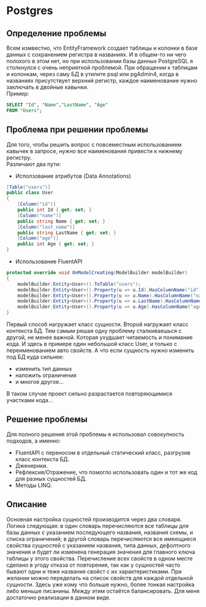 # Postgres

## Определение проблемы
 Всем измвестно, что EntityFramework создает таблицы и колонки в базе данных с сохранением регистра в названиях. 
И в общем-то ни чего полохого в этом нет, но при использовании базы данных PostgreSQL я столкнулся с очень неприятной проблемой. 
При обращении к таблицам и колонкам, через саму БД в утилите psql или pgAdmin4, когда в названиях присутствует верхний регистр, каждое наименование нужно заключать в двойные кавычки.  
Пример: 
```SQL
SELECT "Id", "Name","LastName", "Age"
FROM "Users";
```

## Проблема при решении проблемы
 Для того, чтобы решить вопрос с повсеместным использованием кавычек в запросе, нужно все наименования привести к нижнему регистру.  
Различают два пути: 
- Исползование атрибутов (Data Annotations)
```C#
[Table("users")] 
public class User
{
    [Column("id")]
    public int Id { get; set; }
    [Column("name")]
    public string Name { get; set; }
    [Column("last_name")]
    public string LastName { get; set; }
    [Column("age")]
    public int Age { get; set; }
}
```
- Использование FluentAPI
```C#
protected override void OnModelCreating(ModelBuilder modelBuilder)
{
    modelBuilder.Entity<User>().ToTable("users");
    modelBuilder.Entity<User>().Property(u => u.Id).HasColumnName("id");
    modelBuilder.Entity<User>().Property(u => u.Name).HasColumnName("name");
    modelBuilder.Entity<User>().Property(u => u.LastName).HasColumnName("last_name");
    modelBuilder.Entity<User>().Property(u => u.Age).HasColumnName("age");
}
```

 Первый способ нагружает класс сущности. Второй нагружает класс контекста БД. 
Тем самым решая одну проблему сталкиваешься с другой, не менее важной. Которая ухудшает читаемость и понимание кода. 
И здесь в примере один небольшой класс User, и только с переименованием авто свойств. А что если сущность нужно изменить под БД куда сильнее: 
- изменить тип данных 
- наложить ограничения
- и многое другое...  

В таком случае проект сильно разрастается повторяющимися участками кода...


## Решение проблемы
 Для полного решения этой проблемы я использовал совокупность подходов, а именно: 
- FluentAPI с переносом в отдельный статический класс, разгрузив класс контекста БД. 
- Дженерики.
- Рефлексия/Отражение, что помогло использовать один и тот же код для разных сущностей БД. 
- Методы LINQ.  


## Описание
 Основная настройка сущностей производится через два словаря. Логика следующая: в один словарь перечисляются все таблицы для базы данных с указанием 
последующего названия, названия схемы, и списка ограничений; в другой словарь перечисляются все имеющиеся свойства сущностей с указанием названия, 
типа данных, дефолтного значения и будет ли изменена генерация значения для главного ключа таблицы у этого свойства. 
 Перечисление всех свойств в одном месте сделано в угоду отказа от повторения, так как у сущностей часто бывают одни и теже названия свойст с их характеристиками. 
При желании можно переделать на список свойств для каждой отдельной сущности. Здесь уже кому что больше нужно, более тонкая настройка 
либо меньше писанины. Между этим остаётся балансировать. Для меня достаточно реализации в данном виде.  
